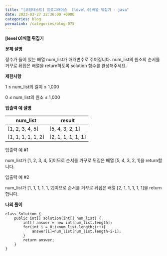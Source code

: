 ```yaml
---
title: "[코딩테스트] 프로그래머스  [level 0]배열 뒤집기 - java"
date: 2023-03-27 22:36:00 +0900
categories: blog
permalink: /categories/blog-075
---
```



**[level 0]배열 뒤집기**



**문제 설명**

정수가 들어 있는 배열 num_list가 매개변수로 주어집니다. num_list의 원소의 순서를 거꾸로 뒤집은 배열을 return하도록 solution 함수를 완성해주세요.





**제한사항**

1 ≤ num_list의 길이 ≤ 1,000

0 ≤ num_list의 원소 ≤ 1,000


**입출력 예 설명**

|num_list | result |
|------|---|
| [1, 2, 3, 4, 5] | [5, 4, 3, 2, 1] |
| [1, 1, 1, 1, 1, 2] | [2, 1, 1, 1, 1, 1]|


입출력 예 #1

num_list가 [1, 2, 3, 4, 5]이므로 순서를 거꾸로 뒤집은 배열 [5, 4, 3, 2, 1]을 return합니다.

입출력 예 #2

num_list가 [1, 1, 1, 1, 1, 2]이므로 순서를 거꾸로 뒤집은 배열 [2, 1, 1, 1, 1, 1]을 return합니다.

**나의 풀이**

```
class Solution {
    public int[] solution(int[] num_list) {
        int[] answer = new int[num_list.length];
        for(int i = 0;i<num_list.length;i++){
            answer[i]=num_list[num_list.length-i-1];
        }
        return answer;
    }
}

```


